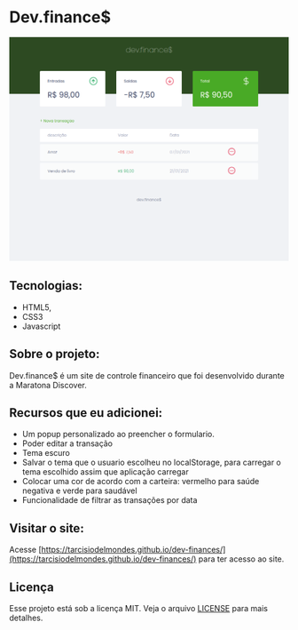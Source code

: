 # Dev.finance$

![Imagem do site Dev.finance](https://raw.githubusercontent.com/tarcisiodelmondes/dev-finances/master/screenshots/main.jpg)

## Tecnologias:

- HTML5,
- CSS3
- Javascript

## Sobre o projeto:

Dev.finance$ é um site de controle financeiro que foi desenvolvido durante a Maratona Discover.

## Recursos que eu adicionei:

- Um popup personalizado ao preencher o formulario.
- Poder editar a transação
- Tema escuro
- Salvar o tema que o usuario escolheu no localStorage, para carregar o tema escolhido
  assim que aplicação carregar
- Colocar uma cor de acordo com a carteira: vermelho para saúde negativa e verde para saudável
- Funcionalidade de filtrar as transações por data

## Visitar o site:

Acesse [https://tarcisiodelmondes.github.io/dev-finances/](https://tarcisiodelmondes.github.io/dev-finances/) para ter acesso ao site.

## Licença

Esse projeto está sob a licença MIT. Veja o arquivo [LICENSE](https://github.com/tarcisiodelmondes/dev-finances/blob/master/LICENSE) para mais detalhes.
